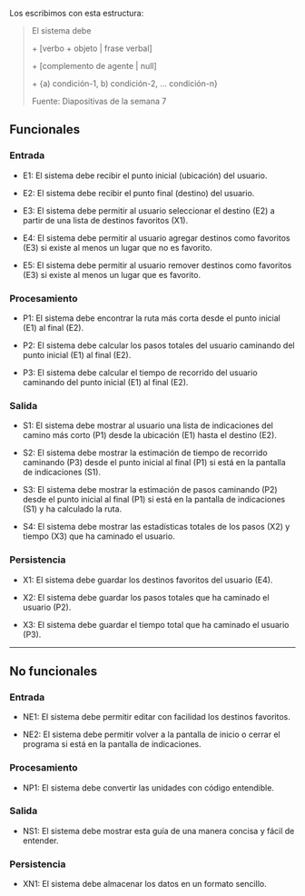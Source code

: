 Los escribimos con esta estructura:

> El sistema debe
>
> \+ [verbo + objeto | frase verbal]
>
> \+ [complemento de agente | null]
>
> \+ {a) condición-1, b) condición-2, ... condición-n}
>
> Fuente: Diapositivas de la semana 7

## Funcionales

### Entrada

* E1: El sistema debe recibir el punto inicial (ubicación) del usuario.

* E2: El sistema debe recibir el punto final (destino) del usuario.

* E3: El sistema debe permitir al usuario seleccionar el destino (E2) a partir de una lista de destinos favoritos (X1).

* E4: El sistema debe permitir al usuario agregar destinos como favoritos (E3) si existe al menos un lugar que no es favorito.

* E5: El sistema debe permitir al usuario remover destinos como favoritos (E3) si existe al menos un lugar que es favorito.

### Procesamiento

* P1: El sistema debe encontrar la ruta más corta desde el punto inicial (E1) al final (E2).

* P2: El sistema debe calcular los pasos totales del usuario caminando del punto inicial (E1) al final (E2).

* P3: El sistema debe calcular el tiempo de recorrido del usuario caminando del punto inicial (E1) al final (E2).

<!-- 
* P4: El sistema debe calcular el tiempo de recorrido del usuario en bicicleta del punto inicial (E1) al final (E2).

Descartamos este requisito después de la entrega 3.
La profesora dijo que hay obstáculos para ir por el campus en bicicleta,
por lo que el recorrido no podría ser el mismo que caminando.
-->

###  Salida

* S1: El sistema debe mostrar al usuario una lista de indicaciones del camino más corto (P1) desde la ubicación (E1) hasta el destino (E2).

* S2: El sistema debe mostrar la estimación de tiempo de recorrido caminando (P3) desde el punto inicial al final (P1) si está en la pantalla de indicaciones (S1).

<!-- 
* S3: El sistema debe mostrar la estimación de tiempo de recorrido en bicicleta (P4) desde el punto inicial al final (P1) si está en la pantalla de indicaciones (S1).

Descartamos este requisito después de la entrega 3.
Ver explicación de P4.
-->

* S3: El sistema debe mostrar la estimación de pasos caminando (P2) desde el punto inicial al final (P1) si está en la pantalla de indicaciones (S1) y ha calculado la ruta.

* S4: El sistema debe mostrar las estadísticas totales de los pasos (X2) y tiempo (X3) que ha caminado el usuario.


### Persistencia

* X1: El sistema debe guardar los destinos favoritos del usuario (E4).

* X2: El sistema debe guardar los pasos totales que ha caminado el usuario (P2).

* X3: El sistema debe guardar el tiempo total que ha caminado el usuario (P3).


***


## No funcionales

### Entrada

* NE1: El sistema debe permitir editar con facilidad los destinos favoritos.

* NE2: El sistema debe permitir volver a la pantalla de inicio o cerrar el programa si está en la pantalla de indicaciones.

### Procesamiento

* NP1: El sistema debe convertir las unidades con código entendible.

### Salida

* NS1: El sistema debe mostrar esta guía de una manera concisa y fácil de entender. 

### Persistencia

* XN1: El sistema debe almacenar los datos en un formato sencillo.

